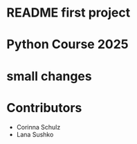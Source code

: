 # README first project 

# Python Course 2025

# small changes 

# Contributors
- Corinna Schulz
- Lana Sushko